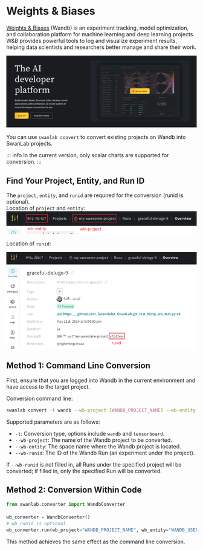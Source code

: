 # Weights & Biases

[Weights & Biases](https://github.com/wandb/wandb) (Wandb) is an experiment tracking, model optimization, and collaboration platform for machine learning and deep learning projects. W&B provides powerful tools to log and visualize experiment results, helping data scientists and researchers better manage and share their work.

![wandb](/assets/ig-wandb.png)

You can use `swanlab convert` to convert existing projects on Wandb into SwanLab projects.

::: info
In the current version, only scalar charts are supported for conversion.
:::

## Find Your Project, Entity, and Run ID

The `project`, `entity`, and `runid` are required for the conversion (runid is optional).  
Location of `project` and `entity`:
![alt text](/assets/ig-wandb-2.png)

Location of `runid`:

![alt text](/assets/ig-wandb-3.png)

## Method 1: Command Line Conversion

First, ensure that you are logged into Wandb in the current environment and have access to the target project.

Conversion command line:

```bash
swanlab convert -t wandb --wb-project [WANDB_PROJECT_NAME] --wb-entity [WANDB_ENTITY]
```

Supported parameters are as follows:

- `-t`: Conversion type, options include `wandb` and `tensorboard`.
- `--wb-project`: The name of the Wandb project to be converted.
- `--wb-entity`: The space name where the Wandb project is located.
- `--wb-runid`: The ID of the Wandb Run (an experiment under the project).

If `--wb-runid` is not filled in, all Runs under the specified project will be converted; if filled in, only the specified Run will be converted.

## Method 2: Conversion Within Code

```python
from swanlab.converter import WandbConverter

wb_converter = WandbConverter()
# wb_runid is optional
wb_converter.run(wb_project="WANDB_PROJECT_NAME", wb_entity="WANDB_USERNAME")
```

This method achieves the same effect as the command line conversion.